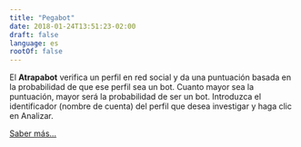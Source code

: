 ```yaml
---
title: "Pegabot"
date: 2018-01-24T13:51:23-02:00
draft: false
language: es
rootOf: false
---
```


El **Atrapabot** verifica un perfil en red social y da una puntuación basada en la probabilidad de que ese perfil sea un bot. Cuanto mayor sea la puntuación, mayor será la probabilidad de ser un bot. Introduzca el identificador (nombre de cuenta) del perfil que desea investigar y haga clic en Analizar.

[Saber más...](/faq/)
